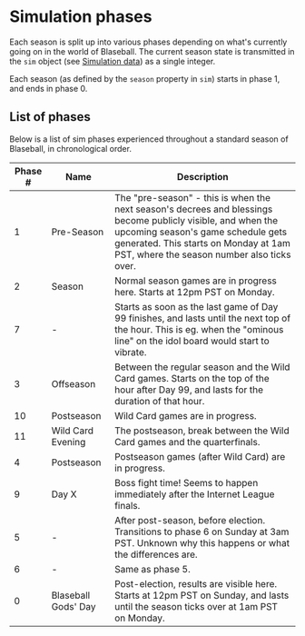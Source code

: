 # Simulation phases
Each season is split up into various phases depending on what's currently going on in the world of Blaseball. The current season state is transmitted in the `sim` object (see [Simulation data](../reference/Blaseball-API.v1.yaml/components/schemas/SimulationData)) as a single integer.

Each season (as defined by the `season` property in `sim`) starts in phase 1, and ends in phase 0.

## List of phases
Below is a list of sim phases experienced throughout a standard season of Blaseball, in chronological order.

Phase # | Name | Description
---|---|---
1 | Pre-Season | The "pre-season" - this is when the next season's decrees and blessings become publicly visible, and when the upcoming season's game schedule gets generated. This starts on Monday at 1am PST, where the season number also ticks over.
2 | Season | Normal season games are in progress here. Starts at 12pm PST on Monday.
7 | - | Starts as soon as the last game of Day 99 finishes, and lasts until the next top of the hour. This is eg. when the "ominous line" on the idol board would start to vibrate.
3 | Offseason | Between the regular season and the Wild Card games. Starts on the top of the hour after Day 99, and lasts for the duration of that hour.
10 | Postseason | Wild Card games are in progress. 
11 | Wild Card Evening | The postseason, break between the Wild Card games and the quarterfinals.
4 | Postseason | Postseason games (after Wild Card) are in progress.
9 | Day X | Boss fight time! Seems to happen immediately after the Internet League finals.
5 | - | After post-season, before election. Transitions to phase 6 on Sunday at 3am PST. Unknown why this happens or what the differences are.
6 | - | Same as phase 5.
0 | Blaseball Gods' Day | Post-election, results are visible here. Starts at 12pm PST on Sunday, and lasts until the season ticks over at 1am PST on Monday.